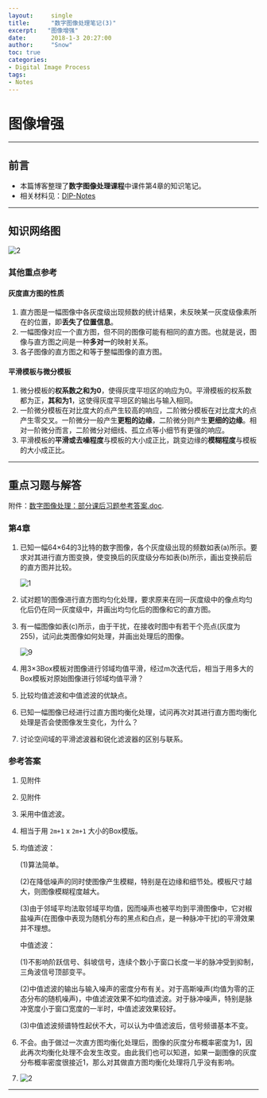 ```yaml
---
layout:     single
title:      "数字图像处理笔记(3)"
excerpt:   "图像增强"
date:       2018-1-3 20:27:00
author:     "Snow"
toc: true
categories:
- Digital Image Process
tags:
- Notes
---
```


# 图像增强

---

## 前言

- 本篇博客整理了**数字图像处理课程**中课件第4章的知识笔记。
- 相关材料见：[DIP-Notes](https://github.com/RMSnow/DIP-Notes)

---

## 知识网络图

![2](http://img.my.csdn.net/uploads/201801/03/1514979614_9386.png)

### 其他重点参考

#### 灰度直方图的性质

1. 直方图是一幅图像中各灰度级出现频数的统计结果，未反映某一灰度级像素所在的位置，即**丢失了位置信息**。
2. 一幅图像对应一个直方图，但不同的图像可能有相同的直方图。也就是说，图像与直方图之间是一种**多对一**的映射关系。
3. 各子图像的直方图之和等于整幅图像的直方图。

#### 平滑模板与微分模板

1. 微分模板的**权系数之和为0**，使得灰度平坦区的响应为0。平滑模板的权系数都为正，**其和为1**，这使得灰度平坦区的输出与输入相同。
2. 一阶微分模板在对比度大的点产生较高的响应，二阶微分模板在对比度大的点产生零交叉。一阶微分一般产生**更粗的边缘**，二阶微分则产生**更细的边缘**。相对一阶微分而言，二阶微分对细线、孤立点等小细节有更强的响应。
3. 平滑模板的**平滑或去噪程度**与模板的大小成正比，跳变边缘的**模糊程度**与模板的大小成正比。

---

## 重点习题与解答

附件：[数字图像处理：部分课后习题参考答案.doc](https://github.com/RMSnow/DIP-Notes).

### 第4章

1. 已知一幅64×64的3比特的数字图像，各个灰度级出现的频数如表(a)所示。要求对其进行直方图变换，使变换后的灰度级分布如表(b)所示，画出变换前后的直方图并比较。

   ![1](http://img.my.csdn.net/uploads/201801/03/1514950698_6548.png)

2. 试对题1的图像进行直方图均匀化处理，要求原来在同一灰度级中的像点均匀化后仍在同一灰度级中，并画出均匀化后的图像和它的直方图。

3. 有一幅图像如表(c)所示，由于干扰，在接收时图中有若干个亮点(灰度为255)，试问此类图像如何处理，并画出处理后的图像。

   ![9](http://img.my.csdn.net/uploads/201801/03/1514950060_9548.png)

4. 用3×3Box模板对图像进行邻域均值平滑，经过m次迭代后，相当于用多大的Box模板对原始图像进行邻域均值平滑？

  5.  比较均值滤波和中值滤波的优缺点。

  6.  已知一幅图像已经进行过直方图均衡化处理，试问再次对其进行直方图均衡化处理是否会使图像发生变化，为什么？

  7.  讨论空间域的平滑滤波器和锐化滤波器的区别与联系。

### 参考答案

1. 见附件

2. 见附件

3. 采用中值滤波。

4. 相当于用 `2m+1` x `2m+1` 大小的Box模版。

5. 均值滤波：

   (1)算法简单。

   (2)在降低噪声的同时使图像产生模糊，特别是在边缘和细节处。模板尺寸越大，则图像模糊程度越大。

   (3)由于邻域平均法取邻域平均值，因而噪声也被平均到平滑图像中，它对椒盐噪声(在图像中表现为随机分布的黑点和白点，是一种脉冲干扰)的平滑效果并不理想。

   中值滤波：

   (1)不影响阶跃信号、斜坡信号，连续个数小于窗口长度一半的脉冲受到抑制，三角波信号顶部变平。

   (2)中值滤波的输出与输入噪声的密度分布有关。对于高斯噪声(均值为零的正态分布的随机噪声)，中值滤波效果不如均值滤波。对于脉冲噪声，特别是脉冲宽度小于窗口宽度的一半时，中值滤波效果较好。

   (3)中值滤波频谱特性起伏不大，可以认为中值滤波后，信号频谱基本不变。

6. 不会。由于做过一次直方图均衡化处理后，图像的灰度分布概率密度为1，因此再次均衡化处理不会发生改变。由此我们也可以知道，如果一副图像的灰度分布概率密度很接近1，那么对其做直方图均衡化处理将几乎没有影响。

7. ![2](http://img.my.csdn.net/uploads/201801/03/1514981572_6665.png)

---



